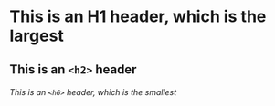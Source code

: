 # This is an H1 header, which is the largest

## This is an `<h2>` header

###### This is an `<h6>` header, which is the smallest
